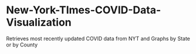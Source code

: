 # New-York-TImes-COVID-Data-Visualization
Retrieves most recently updated COVID data from NYT and Graphs by State or by County
